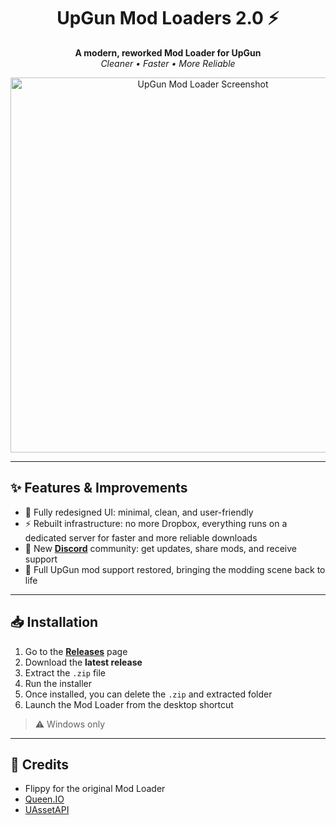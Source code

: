 <h1 align="center">UpGun Mod Loaders 2.0 ⚡</h1>
<p align="center">
  <b>A modern, reworked Mod Loader for UpGun</b><br>
  <i>Cleaner • Faster • More Reliable</i>
</p>

<p align="center">
  <img src="https://i.ibb.co/Zp70hcBt/Capture-d-cran-2025-09-09-125343.png" alt="UpGun Mod Loader Screenshot" width="600">
</p>

---

## ✨ Features & Improvements

- 🎨 Fully redesigned UI: minimal, clean, and user-friendly  
- ⚡ Rebuilt infrastructure: no more Dropbox, everything runs on a dedicated server for faster and more reliable downloads  
- 💬 New **[Discord](https://discord.gg/9VKrCEbyAV)** community: get updates, share mods, and receive support  
- 🔧 Full UpGun mod support restored, bringing the modding scene back to life  

---

## 📥 Installation

1. Go to the **[Releases](../../releases/latest)** page  
2. Download the **latest release**  
3. Extract the `.zip` file  
4. Run the installer  
5. Once installed, you can delete the `.zip` and extracted folder  
6. Launch the Mod Loader from the desktop shortcut  

> ⚠️ Windows only  

---

## 🙏 Credits

- Flippy for the original Mod Loader  
- [Queen.IO](https://github.com/Code-Vein-Tool-Hub/QueenIO)  
- [UAssetAPI](https://github.com/atenfyr/UAssetAPI)  
